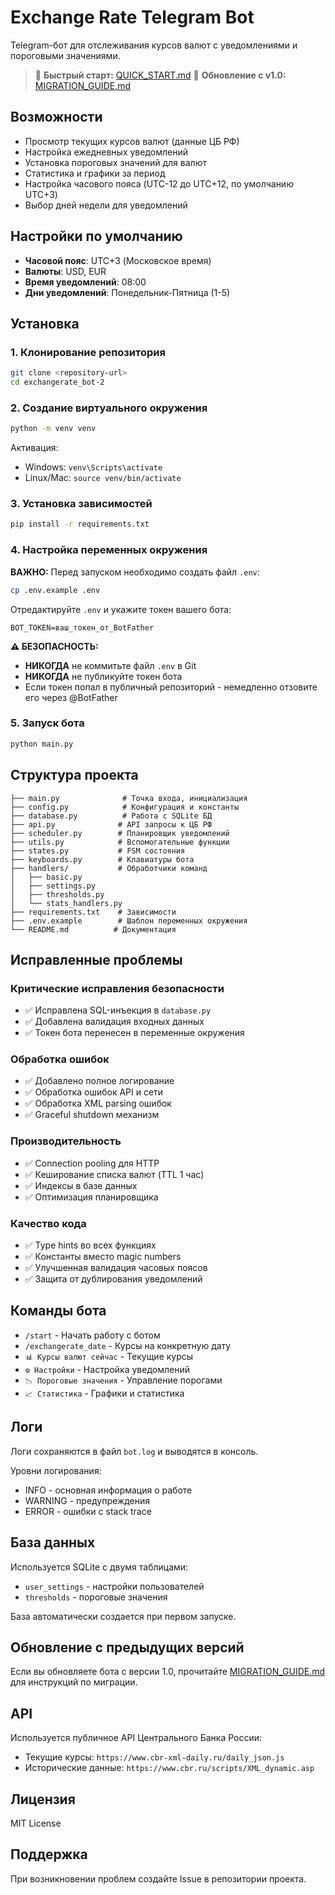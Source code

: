 # Exchange Rate Telegram Bot

Telegram-бот для отслеживания курсов валют с уведомлениями и пороговыми значениями.

> 🚀 **Быстрый старт:** [QUICK_START.md](QUICK_START.md)
> 🔄 **Обновление с v1.0:** [MIGRATION_GUIDE.md](MIGRATION_GUIDE.md)

## Возможности

- Просмотр текущих курсов валют (данные ЦБ РФ)
- Настройка ежедневных уведомлений
- Установка пороговых значений для валют
- Статистика и графики за период
- Настройка часового пояса (UTC-12 до UTC+12, по умолчанию UTC+3)
- Выбор дней недели для уведомлений

## Настройки по умолчанию

- **Часовой пояс**: UTC+3 (Московское время)
- **Валюты**: USD, EUR
- **Время уведомлений**: 08:00
- **Дни уведомлений**: Понедельник-Пятница (1-5)

## Установка

### 1. Клонирование репозитория

```bash
git clone <repository-url>
cd exchangerate_bot-2
```

### 2. Создание виртуального окружения

```bash
python -m venv venv
```

Активация:
- Windows: `venv\Scripts\activate`
- Linux/Mac: `source venv/bin/activate`

### 3. Установка зависимостей

```bash
pip install -r requirements.txt
```

### 4. Настройка переменных окружения

**ВАЖНО:** Перед запуском необходимо создать файл `.env`:

```bash
cp .env.example .env
```

Отредактируйте `.env` и укажите токен вашего бота:

```
BOT_TOKEN=ваш_токен_от_BotFather
```

**⚠️ БЕЗОПАСНОСТЬ:**
- **НИКОГДА** не коммитьте файл `.env` в Git
- **НИКОГДА** не публикуйте токен бота
- Если токен попал в публичный репозиторий - немедленно отзовите его через @BotFather

### 5. Запуск бота

```bash
python main.py
```

## Структура проекта

```
├── main.py              # Точка входа, инициализация
├── config.py            # Конфигурация и константы
├── database.py          # Работа с SQLite БД
├── api.py              # API запросы к ЦБ РФ
├── scheduler.py        # Планировщик уведомлений
├── utils.py            # Вспомогательные функции
├── states.py           # FSM состояния
├── keyboards.py        # Клавиатуры бота
├── handlers/           # Обработчики команд
│   ├── basic.py
│   ├── settings.py
│   ├── thresholds.py
│   └── stats_handlers.py
├── requirements.txt    # Зависимости
├── .env.example        # Шаблон переменных окружения
└── README.md          # Документация
```

## Исправленные проблемы

### Критические исправления безопасности
- ✅ Исправлена SQL-инъекция в `database.py`
- ✅ Добавлена валидация входных данных
- ✅ Токен бота перенесен в переменные окружения

### Обработка ошибок
- ✅ Добавлено полное логирование
- ✅ Обработка ошибок API и сети
- ✅ Обработка XML parsing ошибок
- ✅ Graceful shutdown механизм

### Производительность
- ✅ Connection pooling для HTTP
- ✅ Кеширование списка валют (TTL 1 час)
- ✅ Индексы в базе данных
- ✅ Оптимизация планировщика

### Качество кода
- ✅ Type hints во всех функциях
- ✅ Константы вместо magic numbers
- ✅ Улучшенная валидация часовых поясов
- ✅ Защита от дублирования уведомлений

## Команды бота

- `/start` - Начать работу с ботом
- `/exchangerate_date` - Курсы на конкретную дату
- `📊 Курсы валют сейчас` - Текущие курсы
- `⚙ Настройки` - Настройка уведомлений
- `📉 Пороговые значения` - Управление порогами
- `📈 Статистика` - Графики и статистика

## Логи

Логи сохраняются в файл `bot.log` и выводятся в консоль.

Уровни логирования:
- INFO - основная информация о работе
- WARNING - предупреждения
- ERROR - ошибки с stack trace

## База данных

Используется SQLite с двумя таблицами:
- `user_settings` - настройки пользователей
- `thresholds` - пороговые значения

База автоматически создается при первом запуске.

## Обновление с предыдущих версий

Если вы обновляете бота с версии 1.0, прочитайте [MIGRATION_GUIDE.md](MIGRATION_GUIDE.md) для инструкций по миграции.

## API

Используется публичное API Центрального Банка России:
- Текущие курсы: `https://www.cbr-xml-daily.ru/daily_json.js`
- Исторические данные: `https://www.cbr.ru/scripts/XML_dynamic.asp`

## Лицензия

MIT License

## Поддержка

При возникновении проблем создайте Issue в репозитории проекта.
